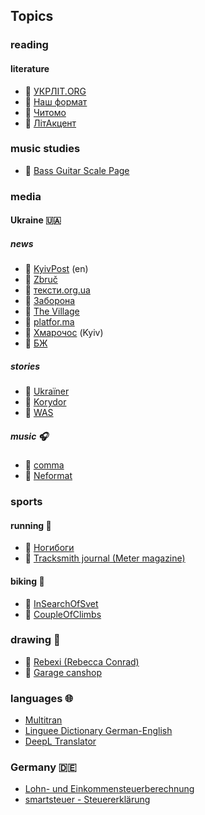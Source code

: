 ## Topics
### reading
#### literature
* 🔗 [УКРЛІТ.ORG](http://ukrlit.org)
* 📓 [Наш формат](https://nashformat.ua/blog)
* 📰 [Читомо](http://www.chytomo.com)
* 📰 [ЛітАкцент](http://litakcent.com)

### music studies
* 🔗 [Bass Guitar Scale Page](http://www.angelfire.com/id/bass)

### media
#### Ukraine 🇺🇦
##### news
* 📰 [KyivPost](https://www.kyivpost.com) (en)
* 📰 [Zbruč](https://zbruc.eu)
* 📰 [тексти.org.ua](http://texty.org.ua)
* 📰 [Заборона](https://zaborona.com)
* 📰 [The Village](http://www.the-village.com.ua)
* 📰 [platfor.ma](https://platfor.ma)
* 📰 [Хмарочос](https://hmarochos.kiev.ua) (Kyiv)
* 📰 [БЖ](https://bzh.life)

##### stories
* 📰 [Ukraїner](http://ukrainer.net/uk)
* 📰 [Korydor](http://www.korydor.in.ua/ua)
* 📰 [WAS](https://was.media)

##### music 🎧
* 📰 [comma](https://comma.com.ua)
* 📰 [Neformat](https://www.neformat.com.ua)

### sports
#### running 🏃
* 📓 [Ногибоги](https://nogibogi.com)
* 📰 [Tracksmith journal (Meter magazine)](https://journal.tracksmith.com)

#### biking 🚴
* 📓 [InSearchOfSvet](https://www.insearchofsvet.com)
* 📓 [CoupleOfClimbs](https://www.coupleofclimbs.com)

### drawing 🎨
* 📓 [Rebexi (Rebecca Conrad)](http://www.rebexi.com/blog)
* 📓 [Garage canshop](http://canshop.com.ua/blog)

### languages 🌐
* [Multitran](https://www.multitran.com/de/ru)
* [Linguee Dictionary German-English](https://www.linguee.com/english-german)
* [DeepL Translator](https://www.deepl.com/translator)

### Germany 🇩🇪
* [Lohn- und Einkommensteuerberechnung](http://www.parmentier.de/steuer/steuer.htm?wagetax.htm)
* [smartsteuer - Steuererklärung](https://www.smartsteuer.de/online)
